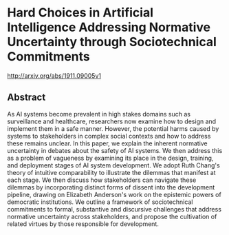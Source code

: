 # Hard Choices in Artificial Intelligence Addressing Normative Uncertainty through Sociotechnical Commitments
http://arxiv.org/abs/1911.09005v1
## Abstract
As AI systems become prevalent in high stakes domains such as surveillance and healthcare, researchers now examine how to design and implement them in a safe manner. However, the potential harms caused by systems to stakeholders in complex social contexts and how to address these remains unclear. In this paper, we explain the inherent normative uncertainty in debates about the safety of AI systems. We then address this as a problem of vagueness by examining its place in the design, training, and deployment stages of AI system development. We adopt Ruth Chang's theory of intuitive comparability to illustrate the dilemmas that manifest at each stage. We then discuss how stakeholders can navigate these dilemmas by incorporating distinct forms of dissent into the development pipeline, drawing on Elizabeth Anderson's work on the epistemic powers of democratic institutions. We outline a framework of sociotechnical commitments to formal, substantive and discursive challenges that address normative uncertainty across stakeholders, and propose the cultivation of related virtues by those responsible for development.